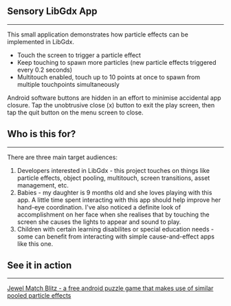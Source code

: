 ## Sensory LibGdx App
----

This small application demonstrates how particle effects can be implemented in LibGdx.

* Touch the screen to trigger a particle effect
* Keep touching to spawn more particles (new particle effects triggered every 0.2 seconds)
* Multitouch enabled, touch up to 10 points at once to spawn from multiple touchpoints simultaneously

Android software buttons are hidden in an effort to minimise accidental app closure. Tap the unobtrusive close (x) button to exit the play screen, then tap the quit button on the menu screen to close.

## Who is this for?
----

There are three main target audiences:

1. Developers interested in LibGdx - this project touches on things like particle effects, object pooling, multitouch, screen transitions, asset management, etc.
2. Babies - my daughter is 9 months old and she loves playing with this app. A little time spent interacting with this app should help improve her hand-eye coordination. I've also noticed a definite look of accomplishment on her face when she realises that by touching the screen she causes the lights to appear and sound to play.
3. Children with certain learning disabilites or special education needs - some can benefit from interacting with simple cause-and-effect apps like this one.

## See it in action
----
[Jewel Match Blitz - a free android puzzle game that makes use of similar pooled particle effects](https://play.google.com/store/apps/details?id=com.theinvader360.jewel.match.blitz.game.free.android)
